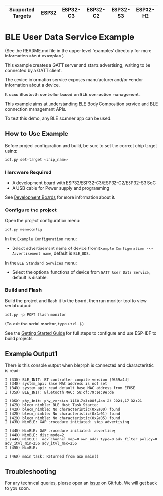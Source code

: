 | Supported Targets | ESP32 | ESP32-C3 | ESP32-C2 | ESP32-S3 | ESP32-H2 |
| ----------------- | ----- | -------- | -------- | -------- | -------- |

# BLE User Data Service Example

(See the README.md file in the upper level 'examples' directory for more information about examples.)

This example creates a GATT server and starts advertising, waiting to be connected by a GATT client.

The device information service exposes manufacturer and/or vendor information about a device.

It uses Bluetooth controller based on BLE connection management.

This example aims at understanding BLE Body Composition service and BLE connection management APIs.

To test this demo, any BLE scanner app can be used.

## How to Use Example

Before project configuration and build, be sure to set the correct chip target using:

```bash
idf.py set-target <chip_name>
```

### Hardware Required

* A development board with ESP32/ESP32-C3/ESP32-C2/ESP32-S3 SoC
* A USB cable for Power supply and programming

See [Development Boards](https://www.espressif.com/en/products/devkits) for more information about it.

### Configure the project

Open the project configuration menu: 

```bash
idf.py menuconfig
```

In the `Example Configuration` menu:

* Select advertisement name of device from `Example Configuration --> Advertisement name`, default is `BLE_UDS`.

In the `BLE Standard Services` menu:

* Select the optional functions of device from `GATT User Data Service`, default is disable.

### Build and Flash

Build the project and flash it to the board, then run monitor tool to view serial output:

```
idf.py -p PORT flash monitor
```

(To exit the serial monitor, type ``Ctrl-]``.)

See the [Getting Started Guide](https://idf.espressif.com/) for full steps to configure and use ESP-IDF to build projects.

## Example Output1

There is this console output when bleprph is connected and characteristic is read:

```
I (330) BLE_INIT: BT controller compile version [9359a4d]
I (340) system_api: Base MAC address is not set
I (340) system_api: read default base MAC address from EFUSE
I (350) BLE_INIT: Bluetooth MAC: 58:cf:79:1e:9e:de

I (350) phy_init: phy_version 1150,7c3c08f,Jan 24 2024,17:32:21
I (420) blecm_nimble: BLE Host Task Started
I (420) blecm_nimble: No characteristic(0x2a00) found
I (420) blecm_nimble: No characteristic(0x2a01) found
I (420) blecm_nimble: No characteristic(0x2a05) found
I (430) NimBLE: GAP procedure initiated: stop advertising.

I (440) NimBLE: GAP procedure initiated: advertise; 
I (440) NimBLE: disc_mode=2
I (440) NimBLE:  adv_channel_map=0 own_addr_type=0 adv_filter_policy=0 adv_itvl_min=256 adv_itvl_max=256
I (450) NimBLE: 

I (460) main_task: Returned from app_main()

```

## Troubleshooting

For any technical queries, please open an [issue](https://github.com/espressif/esp-iot-solution/issues) on GitHub. We will get back to you soon.
